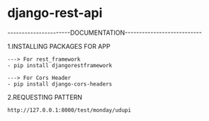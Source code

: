# django-rest-api

----------------------DOCUMENTATION---------------------------



1.INSTALLING PACKAGES FOR APP

```
---> For rest_framework
- pip install djangorestframework

---> For Cors Header
- pip install django-cors-headers

```
2.REQUESTING PATTERN

```
http://127.0.0.1:8000/test/monday/udupi

```
